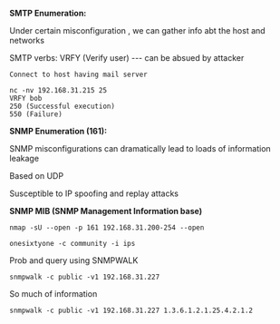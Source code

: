 **SMTP Enumeration:**

Under certain misconfiguration , we can gather info abt the host and networks

SMTP verbs: VRFY \(Verify user\)                --- can be absued by attacker

```
Connect to host having mail server 

nc -nv 192.168.31.215 25 
VRFY bob
250 (Successful execution)
550 (Failure)
```

**SNMP Enumeration \(161\):**

SNMP misconfigurations can dramatically lead to loads of information leakage

Based on UDP

Susceptible to IP spoofing and replay attacks

**SNMP MIB \(SNMP Management Information base\)**

```
nmap -sU --open -p 161 192.168.31.200-254 --open
```

```
onesixtyone -c community -i ips
```

Prob and query using SNMPWALK

```
snmpwalk -c public -v1 192.168.31.227
```

So much of information

```
snmpwalk -c public -v1 192.168.31.227 1.3.6.1.2.1.25.4.2.1.2
```



